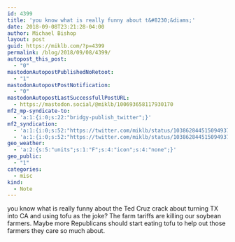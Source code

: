 ```yaml
---
id: 4399
title: 'you know what is really funny about t&#8230;&diams;'
date: 2018-09-08T23:21:28-04:00
author: Michael Bishop
layout: post
guid: https://miklb.com/?p=4399
permalink: /blog/2018/09/08/4399/
autopost_this_post:
  - "0"
mastodonAutopostPublishedNoRetoot:
  - "1"
mastodonAutopostPostNotification:
  - "0"
mastodonAutopostLastSuccessfullPostURL:
  - https://mastodon.social/@miklb/100693658117930170
mf2_mp-syndicate-to:
  - 'a:1:{i:0;s:22:"bridgy-publish_twitter";}'
mf2_syndication:
  - 'a:1:{i:0;s:52:"https://twitter.com/miklb/status/1038628445150949377";}'
  - 'a:1:{i:0;s:52:"https://twitter.com/miklb/status/1038628445150949377";}'
geo_weather:
  - 'a:2:{s:5:"units";s:1:"F";s:4:"icon";s:4:"none";}'
geo_public:
  - "1"
categories:
  - misc
kind:
  - Note
---
```

you know what is really funny about the Ted Cruz crack about turning TX into CA and using tofu as the joke? The farm tariffs are killing our soybean farmers. Maybe more Republicans should start eating tofu to help out those farmers they care so much about.